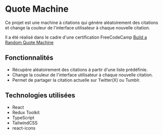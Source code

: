# Quote Machine

Ce projet est une machine à citations qui génère aléatoirement des citations et change la couleur de l'interface utilisateur à chaque nouvelle citation.

Il a été réalisé dans le cadre d'une certification FreeCodeCamp [Build a Random Quote Machine](https://www.freecodecamp.org/learn/front-end-development-libraries/front-end-development-libraries-projects/build-a-random-quote-machine)

## Fonctionnalités

- Récupère aléatoirement des citations à partir d'une liste prédéfinie.
- Change la couleur de l'interface utilisateur à chaque nouvelle citation.
- Permet de partager la citation actuelle sur Twitter(X) ou Tumblr.

## Technologies utilisées

- React
- Redux Toolkit
- TypeScript
- TailwindCSS
- react-icons
